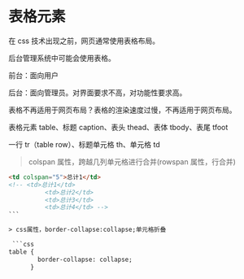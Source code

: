 # 表格元素

在 css 技术出现之前，网页通常使用表格布局。

后台管理系统中可能会使用表格。

前台：面向用户

后台：面向管理员。对界面要求不高，对功能性要求高。

表格不再适用于网页布局？表格的渲染速度过慢，不再适用于网页布局。

表格元素 table、标题 caption、表头 thead、表体 tbody、表尾 tfoot

一行 tr（table row）、标题单元格 th、单元格 td

> colspan 属性，跨越几列单元格进行合并(rowspan 属性，行合并)

````html
<td colspan="5">总计1</td>
<!-- <td>总计1</td>
          <td>总计2</td>
          <td>总计3</td>
          <td>总计4</td> -->
```

> css属性，border-collapse:collapse;单元格折叠

 ```css
table {
        border-collapse: collapse;
      }
````
